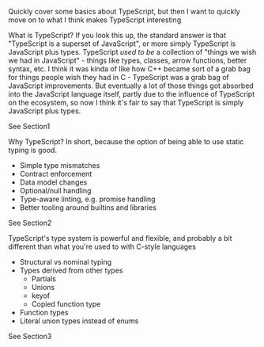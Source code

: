 Quickly cover some basics about TypeScript, but then I want to quickly move on to what I think makes TypeScript interesting

What is TypeScript? If you look this up, the standard answer is that "TypeScript is a superset of JavaScript", or more simply TypeScript is JavaScript plus types. TypeScript _used to be_ a collection of "things we wish we had in JavaScript" - things like types, classes, arrow functions, better syntax, etc. I think it was kinda of like how C++ became sort of a grab bag for things people wish they had in C - TypeScript was a grab bag of JavaScript improvements. But eventually a lot of those things got absorbed into the JavaScript language itself, partly due to the influence of TypeScript on the ecosystem, so now I think it's fair to say that TypeScript is simply JavaScript plus types.

See Section1

Why TypeScript? In short, because the option of being able to use static typing is good.
- Simple type mismatches
- Contract enforcement
- Data model changes
- Optional/null handling
- Type-aware linting, e.g. promise handling
- Better tooling around builtins and libraries

See Section2

TypeScript's type system is powerful and flexible, and probably a bit different than what you're used to with C-style languages
- Structural vs nominal typing
- Types derived from other types
  - Partials
  - Unions
  - keyof
  - Copied function type
- Function types
- Literal union types instead of enums

See Section3